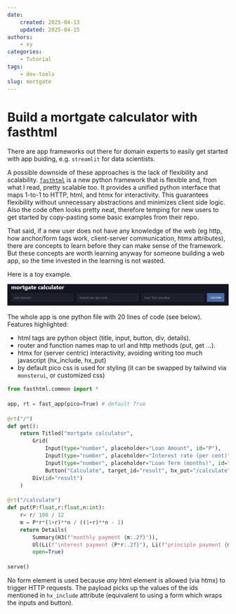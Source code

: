 ```yaml
---
date:
    created: 2025-04-13
    updated: 2025-04-15
authors:
    - xy
categories: 
    - Tutorial
tags:
    - dev-tools
slug: mortgate
---
```


# Build a mortgate calculator with fasthtml
<!-- more -->

There are app frameworks out there for domain experts to easily get started with app buiding, e.g. `streamlit` for data scientists. 

A possible downside of these approaches is the lack of flexibility and scalability. [`fasthtml`](https://www.fastht.ml/) is a new python framework that is flexible and,  from what I read, pretty scalable too. It provides a unified python interface that maps 1-to-1 to HTTP, html, and htmx for interactivity. This guarantees flexibility without unnecessary abstractions and minimizes client side logic. Also the code often looks pretty neat, therefore temping for new users to get started by copy-pasting some basic examples from their repo. 

That said, if a new user does not have any knowledge of the web (eg http, how anchor/form tags work, client-server communication, htmx attributes), there are concepts to learn before they can make sense of the framework. But these concepts are worth learning anyway for someone building a web app, so the time invested in the learning is not wasted.  

Here is a toy example.


![alt text](assets/mortgage.png)


The whole app is one python file with 20 lines of code (see below). Features highlighted: 

- html tags are python object (title, input, button, div, details).
- router and function names map to  url and http methods (put, get ...).
- htmx for (server centric) interactivity, avoiding writing too much javascript (hx_include, hx_put) 
- by default pico css is used for styling (it can be swapped by tailwind via `monsterui`, or customized css)

```py
from fasthtml.common import *

app, rt = fast_app(pico=True) # default True

@rt("/")
def get():
    return Titled("mortgate calculator", 
        Grid(
            Input(type="number", placeholder="Loan Amount", id="P"),
            Input(type="number", placeholder="Interest rate (per cent)", id="r"),
            Input(type="number", placeholder="Loan Term (months)", id="n"),
            Button("Calculate", target_id="result", hx_put="/calculate", hx_include="#P,#r,#n"),),
        Div(id="result")
    )

@rt("/calculate")
def put(P:float,r:float,n:int):
    r= r/ 100 / 12
    m = P*r*(1+r)**n / ((1+r)**n - 1)
    return Details(
        Summary(H3(f"monthly payment {m:.2f}")), 
        Ul(Li(f"interest payment {P*r:.2f}"), Li(f"principle payment {m-P*r:.2f}")),
        open=True)

serve()
```

No form element is used because *any* html element is allowed (via htmx) to trigger HTTP requests. The payload picks up the values of the ids mentioned in `hx_include` attribute (equivalent to using a form which wraps the inputs and button). 
